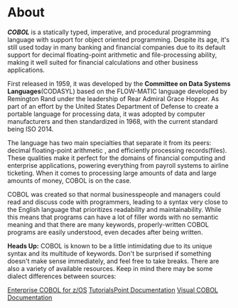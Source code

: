 # About

**_COBOL_** is a statically typed, imperative, and procedural programming language with support for object oriented programming. Despite its age, it's still used today in many banking and financial companies due to its default support for decimal floating-point arithmetic and file-processing ability, making it well suited for financial calculations and other business applications. 

First released in 1959, it was developed by the **Committee on Data Systems Languages**(CODASYL) based on the FLOW-MATIC language developed by Remington Rand under the leadership of Rear Admiral Grace Hopper. As part of an effort by the United States Department of Defense to create a portable language for processing data, it was adopted by computer manufacturers and then standardized in 1968, with the current standard being ISO 2014. 

The language has two main specialties that separate it from its peers: decimal floating-point arithmetic , and efficiently processing records(files). These qualities make it perfect for the domains of financial computing and enterprise applications, powering everything from payroll systems to airline ticketing. When it comes to processing large amounts of data and large amounts of money, COBOL is on the case.

COBOL was created so that normal businesspeople and managers could read and discuss code with programmers, leading to a syntax very close to the English language that prioritizes readability and maintainability. While this means that programs can have a lot of filler words with no semantic meaning and that there are many keywords, properly-written COBOL programs are easily understood, even decades after being written.

**Heads Up:** COBOL is known to be a little intimidating due to its unique syntax and its multitude of keywords. Don't be surprised if something doesn't make sense immediately, and feel free to take breaks. There are also a variety of available resources. Keep in mind there may be some dialect differences between sources:

[Enterprise COBOL for z/OS][IBM Docs]
[TutorialsPoint Documentation][Tutorials Point Docs]
[Visual COBOL Documentation][Visual COBOL]

[IBM Docs]: https://www.ibm.com/docs/en/cobol-zos/6.4
[Tutorials Point Docs]: https://www.tutorialspoint.com/cobol/index.htm
[Visual COBOL]: https://www.microfocus.com/documentation/visual-cobol/vc80/
